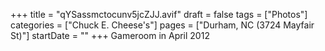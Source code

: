+++
title = "qYSassmctocunv5jcZJJ.avif"
draft = false
tags = ["Photos"]
categories = ["Chuck E. Cheese's"]
pages = ["Durham, NC (3724 Mayfair St)"]
startDate = ""
+++
Gameroom in April 2012

